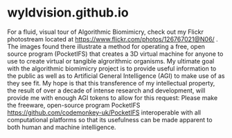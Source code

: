 # wyldvision.github.io
For a fluid, visual tour of Algorithmic Biomimicry, check out my Flickr photostream located at https://www.flickr.com/photos/126767021@N06/ .  The images found there illustrate a method for operating a free, open source program (PocketIFS) that creates a 3D virtual machine for anyone to use to create virtual or tangible algrorithmic organisms. My ultimate goal with the algorithmic biomimicry project is to provide useful information to the public as well as to Artificial General Intelligence (AGI) to make use of as they see fit. My hope is that this transference of my intellectual property, the result of over a decade of intense research and development, will provide me with enough AGI tokens to allow for this request: Please make the freeware, open-source program PocketIFS https://github.com/codemonkey-uk/PocketIFS interoperable with all computational platforms so that its usefulness can be made apparent to both human and machine intelligence.

